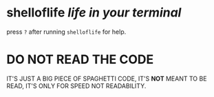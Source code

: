 # shelloflife  *life in your terminal*
press `?` after running `shelloflife` for help.

# DO NOT READ THE CODE
IT'S JUST A BIG PIECE OF SPAGHETTI CODE,
IT'S **NOT** MEANT TO BE READ, IT'S ONLY FOR SPEED NOT READABILITY.
